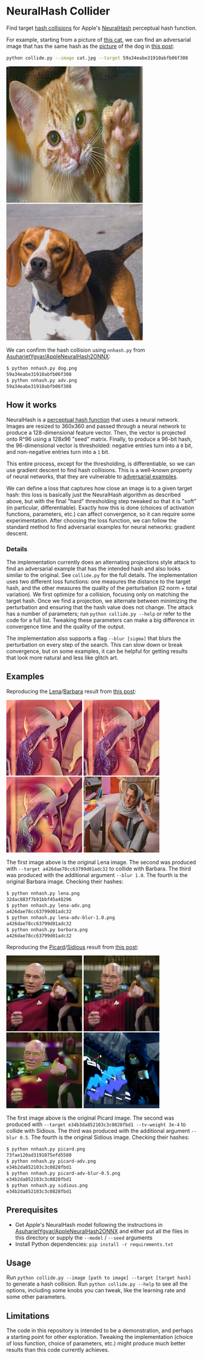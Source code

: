 # NeuralHash Collider

Find target [hash collisions] for Apple's [NeuralHash] perceptual hash function.

For example, starting from a picture of [this
cat](https://github.com/anishathalye/neural-hash-collider/raw/assets/cat.jpg),
we can find an adversarial image that has the same hash as the
[picture](https://user-images.githubusercontent.com/1328/129860794-e7eb0132-d929-4c9d-b92e-4e4faba9e849.png)
of the dog in [this post][hash collisions]:

```bash
python collide.py --image cat.jpg --target 59a34eabe31910abfb06f308
```

![Cat image with NeuralHash 59a34eabe31910abfb06f308](https://raw.githubusercontent.com/anishathalye/assets/master/neural-hash-collider/cat-adv.png) ![Dog image with NeuralHash 59a34eabe31910abfb06f308](https://raw.githubusercontent.com/anishathalye/assets/master/neural-hash-collider/dog.png)

We can confirm the hash collision using `nnhash.py` from
[AsuharietYgvar/AppleNeuralHash2ONNX]:

```console
$ python nnhash.py dog.png
59a34eabe31910abfb06f308
$ python nnhash.py adv.png
59a34eabe31910abfb06f308
```

[hash collisions]: https://github.com/AsuharietYgvar/AppleNeuralHash2ONNX/issues/1
[NeuralHash]: https://www.apple.com/child-safety/pdf/CSAM_Detection_Technical_Summary.pdf

## How it works

NeuralHash is a [perceptual hash
function](https://en.wikipedia.org/wiki/Perceptual_hashing) that uses a neural
network. Images are resized to 360x360 and passed through a neural network to
produce a 128-dimensional feature vector. Then, the vector is projected onto
R^96 using a 128x96 "seed" matrix. Finally, to produce a 96-bit hash, the
96-dimensional vector is thresholded: negative entries turn into a `0` bit, and
non-negative entries turn into a `1` bit.

This entire process, except for the thresholding, is differentiable, so we can
use gradient descent to find hash collisions. This is a well-known property of
neural networks, that they are vulnerable to [adversarial
examples](https://arxiv.org/abs/1312.6199).

We can define a loss that captures how close an image is to a given target
hash: this loss is basically just the NeuralHash algorithm as described above,
but with the final "hard" thresholding step tweaked so that it is "soft" (in
particular, differentiable). Exactly how this is done (choices of activation
functions, parameters, etc.) can affect convergence, so it can require some
experimentation. After choosing the loss function, we can follow the standard
method to find adversarial examples for neural networks: gradient descent.

### Details

The implementation currently does an alternating projections style attack to
find an adversarial example that has the intended hash and also looks similar
to the original. See `collide.py` for the full details. The implementation uses
two different loss functions: one measures the distance to the target hash, and
the other measures the quality of the perturbation (l2 norm + total variation).
We first optimize for a collision, focusing only on matching the target hash.
Once we find a projection, we alternate between minimizing the perturbation and
ensuring that the hash value does not change. The attack has a number of
parameters; run `python collide.py --help` or refer to the code for a full
list. Tweaking these parameters can make a big difference in convergence time
and the quality of the output.

The implementation also supports a flag `--blur [sigma]` that blurs the
perturbation on every step of the search. This can slow down or break
convergence, but on some examples, it can be helpful for getting results that
look more natural and less like glitch art.

## Examples

Reproducing the [Lena](https://raw.githubusercontent.com/anishathalye/assets/master/neural-hash-collider/lena.png)/[Barbara](https://raw.githubusercontent.com/anishathalye/assets/master/neural-hash-collider/barbara.png) result from [this post](https://github.com/AsuharietYgvar/AppleNeuralHash2ONNX/issues/1#issuecomment-903094036):

<img width="200" src="https://raw.githubusercontent.com/anishathalye/assets/master/neural-hash-collider/lena.png"></img> <img width="200" src="https://raw.githubusercontent.com/anishathalye/assets/master/neural-hash-collider/lena-adv.png"></img> <img width="200" src="https://raw.githubusercontent.com/anishathalye/assets/master/neural-hash-collider/lena-adv-blur-1.0.png"></img> <img width="200" src="https://raw.githubusercontent.com/anishathalye/assets/master/neural-hash-collider/barbara.png"></img>

The first image above is the original Lena image. The second was produced with `--target a426dae78cc63799d01adc32` to collide with Barbara. The third was produced with the additional argument `--blur 1.0`. The fourth is the original Barbara image. Checking their hashes:

```console
$ python nnhash.py lena.png
32dac883f7b91bbf45a48296
$ python nnhash.py lena-adv.png
a426dae78cc63799d01adc32
$ python nnhash.py lena-adv-blur-1.0.png
a426dae78cc63799d01adc32
$ python nnhash.py barbara.png
a426dae78cc63799d01adc32
```

Reproducing the [Picard](https://raw.githubusercontent.com/anishathalye/assets/master/neural-hash-collider/picard.png)/[Sidious](https://raw.githubusercontent.com/anishathalye/assets/master/neural-hash-collider/sidious.png) result from [this post](https://github.com/anishathalye/neural-hash-collider/issues/4):

<img width="200" src="https://raw.githubusercontent.com/anishathalye/assets/master/neural-hash-collider/picard.png"></img> <img width="200" src="https://raw.githubusercontent.com/anishathalye/assets/master/neural-hash-collider/picard-adv.png"></img> <img width="200" src="https://raw.githubusercontent.com/anishathalye/assets/master/neural-hash-collider/picard-adv-blur-0.5.png"></img> <img width="200" src="https://raw.githubusercontent.com/anishathalye/assets/master/neural-hash-collider/sidious.png"></img>

The first image above is the original Picard image. The second was produced with `--target e34b3da852103c3c0828fbd1 --tv-weight 3e-4` to collide with Sidious. The third was produced with the additional argument `--blur 0.5`. The fourth is the original Sidious image. Checking their hashes:

```console
$ python nnhash.py picard.png
73fae120ad3191075efd5580
$ python nnhash.py picard-adv.png
e34b2da852103c3c0828fbd1
$ python nnhash.py picard-adv-blur-0.5.png
e34b2da852103c3c0828fbd1
$ python nnhash.py sidious.png
e34b2da852103c3c0828fbd1
```

## Prerequisites

- Get Apple's NeuralHash model following the instructions in
  [AsuharietYgvar/AppleNeuralHash2ONNX] and either put all the
  files in this directory or supply the `--model` / `--seed` arguments
- Install Python dependencies: `pip install -r requirements.txt`

[AsuharietYgvar/AppleNeuralHash2ONNX]: https://github.com/AsuharietYgvar/AppleNeuralHash2ONNX

## Usage

Run `python collide.py --image [path to image] --target [target hash]` to
generate a hash collision. Run `python collide.py --help` to see all the
options, including some knobs you can tweak, like the learning rate and some
other parameters.

## Limitations

The code in this repository is intended to be a demonstration, and perhaps a
starting point for other exploration. Tweaking the implementation (choice of
loss function, choice of parameters, etc.) might produce much better results
than this code currently achieves.
